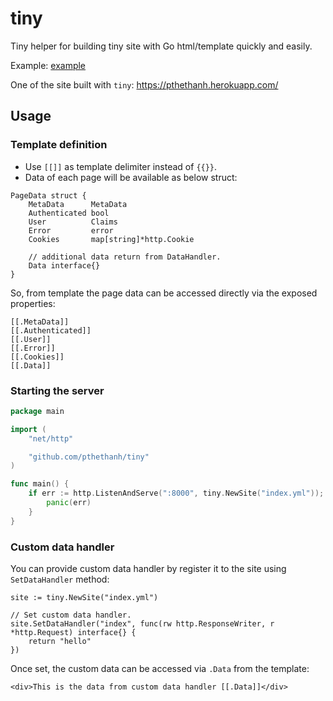 # tiny
Tiny helper for building tiny site with Go html/template quickly and easily.

Example: [example](https://github.com/pthethanh/tiny/tree/main/examples)

One of the site built with `tiny`: https://pthethanh.herokuapp.com/

## Usage

### Template definition

- Use `[[]]` as template delimiter instead of `{{}}`.
- Data of each page will be available as below struct:
```
PageData struct {
	MetaData      MetaData
	Authenticated bool
	User          Claims
	Error         error
	Cookies       map[string]*http.Cookie

	// additional data return from DataHandler.
	Data interface{}
}
```
So, from template the page data can be accessed directly via the exposed properties:
```
[[.MetaData]]
[[.Authenticated]]
[[.User]]
[[.Error]]
[[.Cookies]]
[[.Data]]
```

### Starting the server

```go
package main

import (
	"net/http"

	"github.com/pthethanh/tiny"
)

func main() {
	if err := http.ListenAndServe(":8000", tiny.NewSite("index.yml")); err != nil {
		panic(err)
	}
}
```

### Custom data handler

You can provide custom data handler by register it to the site using `SetDataHandler` method:

```
site := tiny.NewSite("index.yml")

// Set custom data handler.
site.SetDataHandler("index", func(rw http.ResponseWriter, r *http.Request) interface{} {
	return "hello"
})
```

Once set, the custom data can be accessed via `.Data` from the template:
```
<div>This is the data from custom data handler [[.Data]]</div>
```

